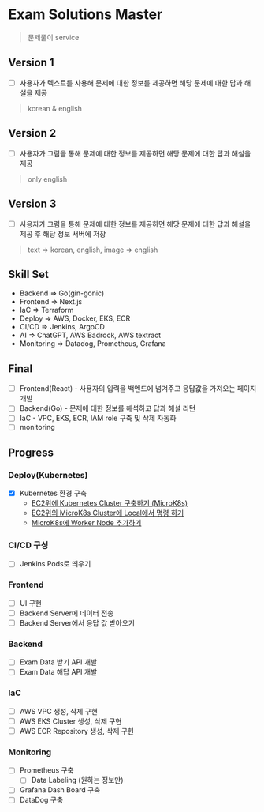 # Exam Solutions Master

> 문제풀이 service

## Version 1

- [ ] 사용자가 텍스트를 사용해 문제에 대한 정보를 제공하면 해당 문제에 대한 답과 해설을 제공  

> korean & english

## Version 2

- [ ] 사용자가 그림을 통해 문제에 대한 정보를 제공하면 해당 문제에 대한 답과 해설을 제공  

> only english

## Version 3

- [ ] 사용자가 그림을 통해 문제에 대한 정보를 제공하면 해당 문제에 대한 답과 해설을 제공 후 해당 정보 서버에 저장  

> text => korean, english, image => english

## Skill Set

- Backend => Go(gin-gonic)
- Frontend => Next.js
- IaC => Terraform
- Deploy => AWS, Docker, EKS, ECR
- CI/CD => Jenkins, ArgoCD
- AI => ChatGPT, AWS Badrock, AWS textract
- Monitoring => Datadog, Prometheus, Grafana

## Final

- [ ] Frontend(React) - 사용자의 입력을 백엔드에 넘겨주고 응답값을 가져오는 페이지 개발
- [ ] Backend(Go) - 문제에 대한 정보를 해석하고 답과 해설 리턴
- [ ] IaC - VPC, EKS, ECR, IAM role 구축 및 삭제 자동화
- [ ] monitoring

## Progress

### Deploy(Kubernetes)

- [x] Kubernetes 환경 구축
  - [EC2위에 Kubernetes Cluster 구축하기 (MicroK8s)](https://war-oxi.github.io/posts/EC2%EC%97%90-k8s-Cluster%EA%B5%AC%EC%B6%95%ED%95%98%EA%B8%B0/)
  - [EC2위의 MicroK8s Cluster에 Local에서 명령 하기
](https://war-oxi.github.io/posts/MicroK8s-Local%EC%97%90%EC%84%9C-%EB%AA%85%EB%A0%B9/)
  - [MicroK8s에 Worker Node 추가하기
](https://war-oxi.github.io/posts/MicroK8s%EC%97%90-Worker-Node-%EC%B6%94%EA%B0%80/)

### CI/CD 구성

- [ ] Jenkins Pods로 띄우기

### Frontend

- [ ] UI 구현
- [ ] Backend Server에 데이터 전송
- [ ] Backend Server에서 응답 값 받아오기

### Backend

- [ ] Exam Data 받기 API 개발
- [ ] Exam Data 해답 API 개발

### IaC

- [ ] AWS VPC 생성, 삭제 구현
- [ ] AWS EKS Cluster 생성, 삭제 구현
- [ ] AWS ECR Repository 생성, 삭제 구현

### Monitoring

- [ ] Prometheus 구축
  - [ ] Data Labeling (원하는 정보만)
- [ ] Grafana Dash Board 구축
- [ ] DataDog 구축
